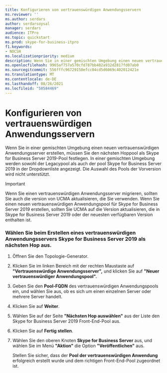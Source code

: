 ```yaml
---
title: Konfigurieren von vertrauenswürdigen Anwendungsservern
ms.reviewer: ''
ms.author: serdars
author: serdarsoysal
manager: serdars
audience: ITPro
ms.topic: quickstart
ms.prod: skype-for-business-itpro
f1.keywords:
- NOCSH
ms.localizationpriority: medium
description: Wenn Sie in einer gemischten Umgebung einen neuen vertrauenswürdigen Anwendungsserver erstellen, müssen Sie den nächsten Hoppool als Skype for Business Server 2019-Pool festlegen. In einer gemischten Umgebung werden sowohl der Legacypool als auch der pool Skype for Business Server 2019 in der Dropdownliste angezeigt. Die Auswahl des Pools der Vorversion wird nicht unterstützt.
ms.openlocfilehash: 9965af757a570cfd787bb482a932d2817fd07ab0
ms.sourcegitcommit: 556fffc96729150efcc04cd5d6069c402012421e
ms.translationtype: MT
ms.contentlocale: de-DE
ms.lasthandoff: 08/26/2021
ms.locfileid: "58584469"
---
```

# <a name="configure-trusted-application-servers"></a>Konfigurieren von vertrauenswürdigen Anwendungsservern

Wenn Sie in einer gemischten Umgebung einen neuen vertrauenswürdigen Anwendungsserver erstellen, müssen Sie den nächsten Hoppool als Skype for Business Server 2019-Pool festlegen. In einer gemischten Umgebung werden sowohl der Legacypool als auch der pool Skype for Business Server 2019 in der Dropdownliste angezeigt. Die Auswahl des Pools der Vorversion wird nicht unterstützt.
  
> [!IMPORTANT]
> Wenn Sie einen vertrauenswürdigen Anwendungsserver migrieren, sollten Sie auch die version von UCMA aktualisieren, die Sie verwenden. Wenn Sie einen neuen vertrauenswürdigen Anwendungspool für Skype for Business Server 2019 erstellen, sollten Sie UCMA auf die Version aktualisieren, die in Skype for Business Server 2019 oder der neuesten verfügbaren Version enthalten ist. 
  
### <a name="select-skype-for-business-server-2019-as-next-hop-when-creating-a-trusted-application-server"></a>Wählen Sie beim Erstellen eines vertrauenswürdigen Anwendungsservers Skype for Business Server 2019 als nächsten Hop aus.

1. Öffnen Sie den Topologie-Generator.
    
2. Klicken Sie im linken Bereich mit der rechten Maustaste auf **"Vertrauenswürdige Anwendungsserver",** und klicken Sie auf **"Neuer vertrauenswürdiger Anwendungspool".**
    
3. Geben Sie den **Pool-FQDN** des vertrauenswürdigen Anwendungspools ein, und wählen Sie aus, ob es sich um einen einzelnen Server oder mehrere Server handelt. 
    
4. Klicken Sie auf **Weiter**.
    
5. Wählen Sie auf der Seite **"Nächsten Hop auswählen"** aus der Liste den Skype for Business Server 2019 Front-End-Pool aus. 
    
6. Klicken Sie auf **Fertig stellen**.
    
7. Wählen Sie den oberen Knoten **Skype for Business Server** aus, und wählen Sie im Menü **"Aktion"** die Option **"Veröffentlichen"** aus.
    
    Stellen Sie sicher, dass der **Pool der vertrauenswürdigen Anwendung** erfolgreich erstellt wurde und dem richtigen Front-End-Pool zugeordnet ist. 
    

